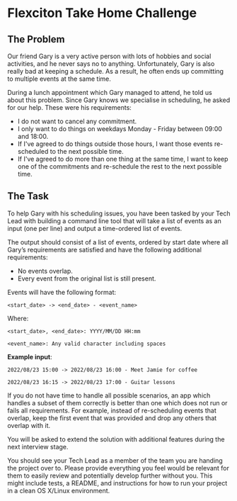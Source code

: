 # Flexciton Take Home Challenge

## The Problem

Our friend Gary is a very active person with lots of hobbies and social activities, and he never says no to anything. Unfortunately, Gary is also really bad at keeping a schedule. As a result, he often ends up committing to multiple events at the same time.

During a lunch appointment which Gary managed to attend, he told us about this problem. Since Gary knows we specialise in scheduling, he
asked for our help. These were his requirements:

- I do not want to cancel any commitment.
- I only want to do things on weekdays Monday - Friday between 09:00 and 18:00.
- If I've agreed to do things outside those hours, I want those events re-scheduled to the next possible time.
- If I've agreed to do more than one thing at the same time, I want to keep one of the commitments and re-schedule the rest to the next possible time.

## The Task

To help Gary with his scheduling issues, you have been tasked by your Tech Lead with building a command line tool that will take a list of events as an input (one per line) and output a time-ordered list of events.

The output should consist of a list of events, ordered by start date where all Gary’s requirements are satisfied and have the following additional requirements:

- No events overlap.
- Every event from the original list is still present.

Events will have the following format:

`<start_date> -> <end_date> - <event_name>`

Where:

`<start_date>, <end_date>: YYYY/MM/DD HH:mm`

`<event_name>: Any valid character including spaces`

**Example input**:

`2022/08/23 15:00 -> 2022/08/23 16:00 - Meet Jamie for coffee`

`2022/08/23 16:15 -> 2022/08/23 17:00 - Guitar lessons`

If you do not have time to handle all possible scenarios, an app which handles a subset of them correctly is better than one which does not run or fails all requirements. For example, instead of re-scheduling events that overlap, keep the first event that was provided and drop any others that overlap with it.

You will be asked to extend the solution with additional features during the next interview stage.

You should see your Tech Lead as a member of the team you are handing the project over to. Please provide everything you feel would be relevant for them to easily review and potentially develop further without you. This might include tests, a README, and instructions for how to run your project in a clean OS X/Linux environment.
